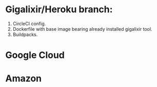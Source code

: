 # Gigalixir/Heroku branch:

1. CircleCI config.
2. Dockerfile with base image bearing already installed gigalixir tool.
3. Buildpacks.

# Google Cloud

# Amazon
